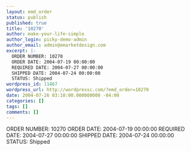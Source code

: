 ```yaml
---
layout: emd_order
status: publish
published: true
title: '10270'
author: make-your-life-simple
author_login: picky-demo-admin
author_email: admin@emarketdesign.com
excerpt: |-
  ORDER NUMBER: 10270
  ORDER DATE: 2004-07-19 00:00:00
  REQUIRED DATE: 2004-07-27 00:00:00
  SHIPPED DATE: 2004-07-24 00:00:00
  STATUS: Shipped
wordpress_id: 11467
wordpress_url: http://wordpressc.com/?emd_order=10270
date: 2004-07-26 03:10:00.000000000 -04:00
categories: []
tags: []
comments: []
---
```

ORDER NUMBER: 10270
ORDER DATE: 2004-07-19 00:00:00
REQUIRED DATE: 2004-07-27 00:00:00
SHIPPED DATE: 2004-07-24 00:00:00
STATUS: Shipped
